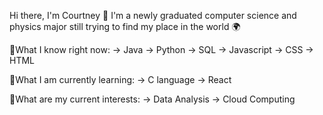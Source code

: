 Hi there, I'm Courtney 👾
I'm a newly graduated computer science and physics major still trying to find my place in the world 🌍

🌼What I know right now: 
-> Java 
-> Python 
-> SQL
-> Javascript
-> CSS
-> HTML

🌼What I am currently learning:
-> C language
-> React

🌼What are my current interests: 
-> Data Analysis
-> Cloud Computing 





<!---
courtinchains/courtinchains is a ✨ special ✨ repository because its `README.md` (this file) appears on your GitHub profile.
You can click the Preview link to take a look at your changes.
--->
